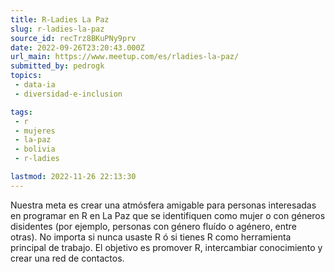 ```yaml
---
title: R-Ladies La Paz
slug: r-ladies-la-paz
source_id: recTrz8BKuPNy9prv
date: 2022-09-26T23:20:43.000Z
url_main: https://www.meetup.com/es/rladies-la-paz/
submitted_by: pedrogk
topics: 
 - data-ia
 - diversidad-e-inclusion

tags: 
 - r
 - mujeres
 - la-paz
 - bolivia
 - r-ladies

lastmod: 2022-11-26 22:13:30
---
```


Nuestra meta es crear una atmósfera amigable para personas interesadas en programar en R en La Paz que se identifiquen como mujer o con géneros disidentes (por ejemplo, personas con género fluído o agénero, entre otras). No importa si nunca usaste R ó si tienes R como herramienta principal de trabajo. El objetivo es promover R, intercambiar conocimiento y crear una red de contactos.
